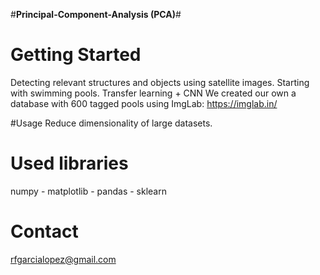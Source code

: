 #**Principal-Component-Analysis (PCA)**#

# Getting Started
Detecting relevant structures and objects using satellite images. Starting with swimming pools. Transfer learning + CNN We created our own a database with 600 tagged pools using ImgLab: https://imglab.in/

#Usage
Reduce dimensionality of large datasets.

# Used libraries
numpy - matplotlib - pandas - sklearn

# Contact
rfgarcialopez@gmail.com
